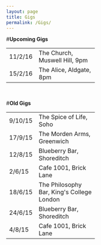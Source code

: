 ```yaml
---
layout: page
title: Gigs
permalink: /Gigs/
---
```


<!-- line break -->

#**Upcoming Gigs**

<!-- These tables have no borders. -->
<!-- The table is written one row at a time. -->
<!-- I have specified the column widths s.t. both tables line up. -->
<table style="width:100%">
  <col width="80">
  <col width="160">
  <tr>
    <td>11/2/16</td>
    <td>The Church, Muswell Hill, 9pm</td> 
  </tr>
  <tr>
    <td>15/2/16</td>
    <td>The Alice, Aldgate, 8pm</td> 
  </tr>
</table> 

<br>

#**Old Gigs**


<table style="width:100%">
  <col width="80">
  <col width="160">
  <tr>
    <td>9/10/15</td>
    <td>The Spice of Life, Soho</td> 
  </tr>
  <tr>
    <td>17/9/15</td>
    <td>The Morden Arms, Greenwich</td> 
  </tr>
  <tr>
    <td>12/8/15</td>
    <td>Blueberry Bar, Shoreditch</td> 
  </tr>
  <tr>
    <td>2/6/15</td>
    <td>Cafe 1001, Brick Lane</td> 
  </tr>
  <tr>
    <td>18/6/15</td>
    <td>The Philosophy Bar, King's College London</td> 
  </tr>
  <tr>
    <td>24/6/15</td>
    <td>Blueberry Bar, Shoreditch</td> 
  </tr>
  <tr>
    <td>4/8/15</td>
    <td>Cafe 1001, Brick Lane</td> 
  </tr>
</table>
